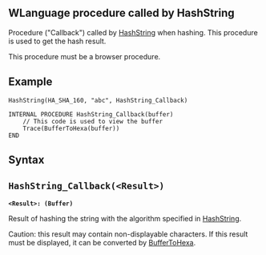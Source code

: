 
## WLanguage procedure called by HashString



<a name="XUse"></a>
<a name="Use"></a>
<a name="description"></a>
Procedure ("Callback") called by [HashString](../WDLang1/1000007111.md) when hashing. This procedure is used to get the hash result. 

This procedure must be a browser procedure. 
<a name="Example1"></a>
<a name="sample_code"></a>

## Example


```wl
HashString(HA_SHA_160, "abc", HashString_Callback)

INTERNAL PROCEDURE HashString_Callback(buffer)
	// This code is used to view the buffer
	Trace(BufferToHexa(buffer))
END
```

<a name="XSYNTAX"></a>

## Syntax
<a name="SYNTAX1"></a>

`HashString_Callback(<Result>)`
---

**`<Result>: (Buffer)`**

Result of hashing the string with the algorithm specified in [HashString](../WDLang1/1000007111.md).

Caution: this result may contain non-displayable characters. If this result must be displayed, it can be converted by [BufferToHexa](../WDLang1/1000019916.md). 




